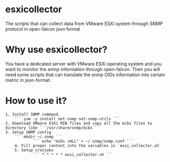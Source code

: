# esxicollector
The scripts that can collect data from VMware ESXi system through SNMP protocol in open-falcon json format

# Why use esxicollector?

You have a dedicated server with VMware ESXi operating system and you want to monitor the snmp information through open-falcon. 
Then you will need some scripts that can translate the snmp OIDs information into certain metric in json-format. 

# How to use it?

	1. Install SNMP command.
		``` yum -y install net-snmp net-snmp-utils ```
	2. Download VMware ESXi MIB files and copy all the mibs files to directory like ```/usr/share/snmp/mibs```
	3. Setup SNMP config
		``` mkdir ~/.snmp ```
                ``` echo "mibs +ALL" > ~/.snmp/snmp.conf ```
        4. Fill proper content into the variables in `exsi_collector.sh`
        5. Setup cronjobs
                ``` * * * * * exsi_collector.sh ```
	
